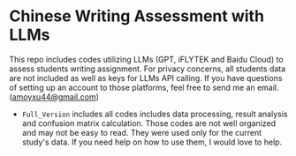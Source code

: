 # Chinese Writing Assessment with LLMs

This repo includes codes utilizing LLMs (GPT, iFLYTEK and Baidu Cloud) to assess students writing assignment. For privacy concerns, all students data are not included as well as keys for LLMs API calling. If you have questions of setting up an account to those platforms, feel free to send me an email. (amoyxu44@gmail.com)

- `Full_Version` includes all codes includes data processing, result analysis and confusion matrix calculation. Those codes are not well organized and may not be easy to read. They were used only for the current study's data. If you need help on how to use them, I would love to help.
